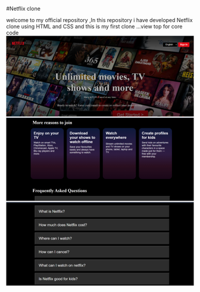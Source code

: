 #Netflix clone

welcome to my official repository ,In this repository  i have developed Netflix clone using HTML  and CSS and this is my first clone ...view top for core code
![image alt](https://github.com/Jyothiakshaya/Netflix-clone/blob/547f06a179e9bf62e8748e7543d28e0831886889/build/Screenshot%202025-06-14%20165144.png)
![image alt](https://github.com/Jyothiakshaya/Netflix-clone/blob/a592e340f2ac8ce9dd56b1ed116ea3a340f02e0e/build/Screenshot%202025-06-14%20165204.png)
![image alt](https://github.com/Jyothiakshaya/Netflix-clone/blob/661bf5cee627ec7f802d71bc4ee3ee74f6212092/build/Screenshot%202025-06-14%20165217.png)
